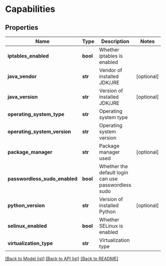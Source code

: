 # Capabilities

## Properties
Name | Type | Description | Notes
------------ | ------------- | ------------- | -------------
**iptables_enabled** | **bool** | Whether iptables is enabled | 
**java_vendor** | **str** | Vendor of installed JDK/JRE | [optional] 
**java_version** | **str** | Version of installed JDK/JRE | [optional] 
**operating_system_type** | **str** | Operating system type | 
**operating_system_version** | **str** | Operating system version | 
**package_manager** | **str** | Package manager used | [optional] 
**passwordless_sudo_enabled** | **bool** | Whether the default login can use passwordless sudo | 
**python_version** | **str** | Version of installed Python | [optional] 
**selinux_enabled** | **bool** | Whether SELinux is enabled | 
**virtualization_type** | **str** | Virtualization type | 

[[Back to Model list]](../README.md#documentation-for-models) [[Back to API list]](../README.md#documentation-for-api-endpoints) [[Back to README]](../README.md)


